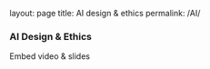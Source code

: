 layout: page
title: AI design & ethics
permalink: /AI/

### AI Design & Ethics

Embed video & slides
